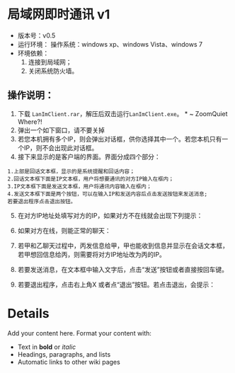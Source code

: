 # 局域网即时通讯 v1 #
  * 版本号：v0.5
  * 运行环境：   操作系统：windows xp、windows Vista、windows 7
  * 环境依赖：
    1. 连接到局域网；
    1. 关闭系统防火墙。

## 操作说明： ##
  1. 下载 `LanImClient.rar`，解压后双击运行`LanImClient.exe`。
    * ~ ZoomQuiet Where?!
  1. 弹出一个如下窗口，请不要关掉
  1. 若您本机拥有多个IP，则会弹出对话框，供你选择其中一个。若您本机只有一个IP，则不会出现此对话框。
  1. 接下来显示的是客户端的界面。界面分成四个部分：
```
1.上部是回话文本框，显示的是系统提醒和回话内容；
2.回话文本框下面是IP文本框，用户将想要通讯的对方IP输入在框内；
3.IP文本框下面是发送文本框，用户将通讯内容输入在框内；
4.发送文本框下面是两个按钮，可以在输入IP和发送内容后点击发送按钮来发送消息;
若要退出程序点击退出按钮。
```












5.	在对方IP地址处填写对方的IP，如果对方不在线就会出现下列提示：


















6.	如果对方在线，则能正常的聊天：

7.	若甲和乙聊天过程中，丙发信息给甲，甲也能收到信息并显示在会话文本框，若甲想回信息给丙，则需要将对方IP地址改为丙的IP。
8.	若要发送消息，在文本框中输入文字后，点击“发送”按钮或者直接按回车键。
9.	若要退出程序，点击右上角X 或者点“退出”按钮。若点击退出，会提示：



# Details #

Add your content here.  Format your content with:
  * Text in **bold** or _italic_
  * Headings, paragraphs, and lists
  * Automatic links to other wiki pages